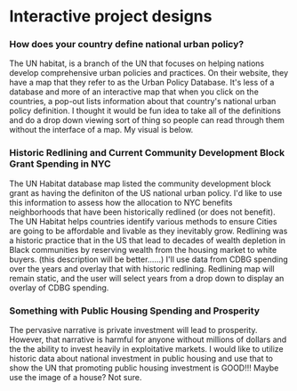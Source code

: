 # Interactive project designs
### How does your country define national urban policy? 
The UN habitat, is a branch of the UN that focuses on helping nations develop comprehensive urban policies and practices. On their website, they have 
a map that they refer to as the Urban Policy Database. It's less of a database and more of an interactive map that when you click on the countries, 
a pop-out lists information about that country's national urban policy definition. I thought it would be fun idea to take all of the definitions and do a 
drop down viewing sort of thing so people can read through them without the interface of a map. My visual is below. 


### Historic Redlining and Current Community Development Block Grant Spending in NYC
The UN Habitat database map listed the community development block grant as having the definiton of the US national urban policy. I'd like to use this 
information to assess how the allocation to NYC benefits neighborhoods that have been historically redlined (or does not benefit). The UN Habitat helps 
countries identify various methods to ensure Cities are going to be affordable and livable as they inevitably grow. Redlining was a historic practice that 
in the US that lead to decades of wealth depletion in Black communities by reserving wealth from the housing market to white buyers. (this description will
be better......) I'll use data from CDBG spending over the years and overlay that with historic redlining. Redlining map will remain static, and the user 
will select years from a drop down to display an overlay of CDBG spending. 



### Something with Public Housing Spending and Prosperity
The pervasive narrative is private investment will lead to prosperity. However, that narrative is harmful for anyone without millions of dollars and the 
the ability to invest heavily in exploitative markets. I would like to utilize historic data about national investment in public housing and use that 
to show the UN that promoting public housing investment is GOOD!!! Maybe use the image of a house? Not sure. 
